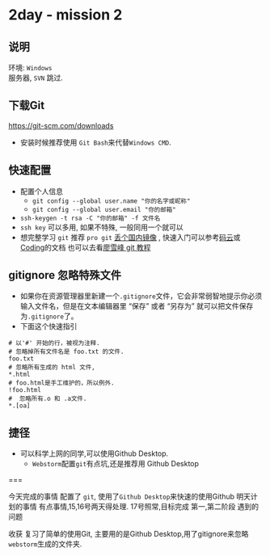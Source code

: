 2day - mission 2
===

## 说明

环境: `Windows`  
服务器, `SVN` 跳过.

## 下载Git

https://git-scm.com/downloads
* 安装时候推荐使用 `Git Bash`来代替`Windows CMD`.

## 快速配置
* 配置个人信息
	*   `git config --global user.name "你的名字或昵称"`
	*   `git config --global user.email "你的邮箱"`
*   `ssh-keygen -t rsa -C "你的邮箱" -f 文件名` 
*   `ssh key` 可以多用, 如果不特殊, 一般同用一个就可以
*   想完整学习 `git` 推荐 `pro git` [丢个国内镜像](http://iissnan.com/progit/) , 快速入门可以参考[码云](http://git.mydoc.io/)或 [Coding](https://coding.net/help/)的文档 也可以去看[廖雪峰 git 教程](https://www.liaoxuefeng.com/wiki/0013739516305929606dd18361248578c67b8067c8c017b000)

## gitignore 忽略特殊文件

* 如果你在资源管理器里新建一个`.gitignore`文件，它会非常弱智地提示你必须输入文件名，但是在文本编辑器里 “保存” 或者 “另存为” 就可以把文件保存为`.gitignore`了。
* 下面这个快速指引
```
# 以'#' 开始的行，被视为注释.
# 忽略掉所有文件名是 foo.txt 的文件.
foo.txt
# 忽略所有生成的 html 文件,
*.html
# foo.html是手工维护的，所以例外.
!foo.html
#  忽略所有.o 和 .a文件.
*.[oa]
```
## 捷径

* 可以科学上网的同学,可以使用Github Desktop.
	* `Webstorm`配置`git`有点坑,还是推荐用 Github Desktop

===

今天完成的事情
	配置了 `git`, 使用了`Github Desktop`来快速的使用Github
明天计划的事情
	有点事情,15,16号两天得处理. 17号照常,目标完成 第一,第二阶段
遇到的问题
		
收获
	复习了简单的使用Git, 主要用的是Github Desktop,用了gitignore来忽略`webstorm`生成的文件夹.
	
